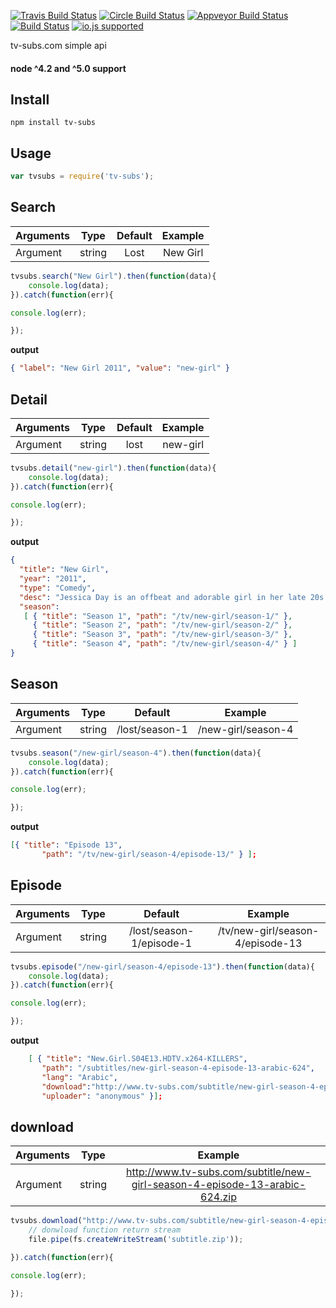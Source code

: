 [![Travis Build Status](http://img.shields.io/travis/ayhankuru/tv-subs.svg?style=flat-square)](https://travis-ci.org/ayhankuru/tv-subs) [![Circle Build Status](https://img.shields.io/circleci/project/ayhankuru/tv-subs.svg?style=flat-square)](https://circleci.com/gh/ayhankuru/tv-subs) [![Appveyor Build Status](https://img.shields.io/appveyor/ci/ayhankuru/tv-subs.svg?style=flat-square)](https://ci.appveyor.com/project/ayhankuru/tv-subs) [![Build Status](https://img.shields.io/david/ayhankuru/tv-subs.svg?style=flat-square)](https://david-dm.org/ayhankuru/tv-subs) [![io.js supported](https://img.shields.io/badge/io.js-supported-green.svg?style=flat-square)](https://iojs.org)



tv-subs.com simple api

#### node ^4.2 and ^5.0 support

## Install

```
npm install tv-subs
```

## Usage


```js
var tvsubs = require('tv-subs');
```


## Search


| Arguments     | Type          | Default       | Example       |
| ------------- |:-------------:|:-------------:|:-------------:|
| Argument      | string        | Lost          |  New Girl     |


```js
tvsubs.search("New Girl").then(function(data){
    console.log(data);
}).catch(function(err){

console.log(err);

});

```

**output**

```json
{ "label": "New Girl 2011", "value": "new-girl" }

```



## Detail


| Arguments     | Type          | Default       | Example       |
| ------------- |:-------------:|:-------------:|:-------------:|
| Argument      | string        | lost          |  new-girl     |


```js
tvsubs.detail("new-girl").then(function(data){
    console.log(data);
}).catch(function(err){

console.log(err);

});

```

**output**

```json
{
  "title": "New Girl",
  "year": "2011",
  "type": "Comedy",
  "desc": "Jessica Day is an offbeat and adorable girl in her late 20s who, after a bad breakup, moves in with three single guys. Goofy, positive, vulnerable and honest to a fault, Jess has faith in people, even when she shouldn\'t. Although she\'s dorky and awkward, she\'s comfortable in her own skin. More prone to friendships with women, she\'s not used to hanging with the boys—especially at home.",
  "season":
   [ { "title": "Season 1", "path": "/tv/new-girl/season-1/" },
     { "title": "Season 2", "path": "/tv/new-girl/season-2/" },
     { "title": "Season 3", "path": "/tv/new-girl/season-3/" },
     { "title": "Season 4", "path": "/tv/new-girl/season-4/" } ]
}

```

## Season


| Arguments     | Type          | Default       | Example       |
| ------------- |:-------------:|:-------------:|:-------------:|
| Argument         | string        | /lost/season-1 |  /new-girl/season-4  |


```js
tvsubs.season("/new-girl/season-4").then(function(data){
    console.log(data);
}).catch(function(err){

console.log(err);

});

```

**output**

```json
[{ "title": "Episode 13",
       "path": "/tv/new-girl/season-4/episode-13/" } ];


```


## Episode


| Arguments     | Type          | Default       | Example       |
| ------------- |:-------------:|:-------------:|:-------------:|
| Argument         | string        | /lost/season-1/episode-1         |  /tv/new-girl/season-4/episode-13     |


```js
tvsubs.episode("/new-girl/season-4/episode-13").then(function(data){
    console.log(data);
}).catch(function(err){

console.log(err);

});

```

**output**

```json
    [ { "title": "New.Girl.S04E13.HDTV.x264-KILLERS",
       "path": "/subtitles/new-girl-season-4-episode-13-arabic-624",
       "lang": "Arabic",
       "download":"http://www.tv-subs.com/subtitle/new-girl-season-4-episode-13-arabic-624.zip",
       "uploader": "anonymous" }];
```

## download


| Arguments     | Type          |  Example       |
| ------------- |:-------------:|:-------------:|
| Argument      | string        |  http://www.tv-subs.com/subtitle/new-girl-season-4-episode-13-arabic-624.zip    |


```js
tvsubs.download("http://www.tv-subs.com/subtitle/new-girl-season-4-episode-13-arabic-624.zip"}).then(function(file){
    // donwload function return stream  
    file.pipe(fs.createWriteStream('subtitle.zip'));

}).catch(function(err){

console.log(err);

});


```
